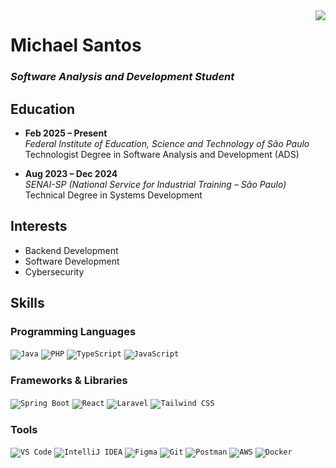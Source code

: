 <img align="right" src="http://github-profile-summary-cards.vercel.app/api/cards/repos-per-language?username=MichaelMSantos&theme=transparent&hide_border=true">

# Michael Santos

### *Software Analysis and Development Student*

## Education

- **Feb 2025 – Present**  
  *Federal Institute of Education, Science and Technology of São Paulo*  
  Technologist Degree in Software Analysis and Development (ADS)

- **Aug 2023 – Dec 2024**  
  *SENAI-SP (National Service for Industrial Training – São Paulo)*  
  Technical Degree in Systems Development

## Interests

- Backend Development
- Software Development
- Cybersecurity

## Skills

### Programming Languages
<code><img src="https://skillicons.dev/icons?i=java" alt="Java" /></code>
<code><img src="https://skillicons.dev/icons?i=php" alt="PHP" /></code>
<code><img src="https://skillicons.dev/icons?i=ts" alt="TypeScript" /></code>
<code><img src="https://skillicons.dev/icons?i=js" alt="JavaScript" /></code>

### Frameworks & Libraries
<code><img src="https://skillicons.dev/icons?i=spring" alt="Spring Boot" /></code>
<code><img src="https://skillicons.dev/icons?i=react" alt="React" /></code>
<code><img src="https://skillicons.dev/icons?i=laravel" alt="Laravel" /></code>
<code><img src="https://skillicons.dev/icons?i=tailwind" alt="Tailwind CSS" /></code>

### Tools
<code><img src="https://skillicons.dev/icons?i=vscode" alt="VS Code" /></code>
<code><img src="https://skillicons.dev/icons?i=idea" alt="IntelliJ IDEA" /></code>
<code><img src="https://skillicons.dev/icons?i=figma" alt="Figma" /></code>
<code><img src="https://skillicons.dev/icons?i=git" alt="Git" /></code>
<code><img src="https://skillicons.dev/icons?i=postman" alt="Postman" /></code>
<code><img src="https://skillicons.dev/icons?i=aws" alt="AWS" /></code>
<code><img src="https://skillicons.dev/icons?i=docker" alt="Docker" /></code>

